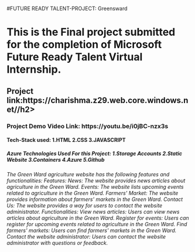 #FUTURE READY TALENT-PROJECT: Greensward

<h1>This is the Final project submitted for the completion of Microsoft Future Ready Talent Virtual Internship.</h1>

<h2>Project link:https://charishma.z29.web.core.windows.net//h2>

<h3>Project Demo Video Link: https://youtu.be/i0jBC-nzx3s  </h3>



<h4>Tech-Stack used: 1.HTML
                     2.CSS
                     3.JAVASCRIPT </h4>

<h5>Azure Technologies Used For this Project:
1.Storage Accounts
2.Static Website
3.Containers
4.Azure
5.Github</h5>

<h6>The Green Ward agriculture website has the following features and functionalities:
Features:
News: The website provides news articles about agriculture in the Green Ward.
Events: The website lists upcoming events related to agriculture in the Green Ward.
Farmers' Market: The website provides information about farmers' markets in the Green Ward.
Contact Us: The website provides a way for users to contact the website administrator.
Functionalities:
View news articles: Users can view news articles about agriculture in the Green Ward.
Register for events: Users can register for upcoming events related to agriculture in the Green Ward.
Find farmers' markets: Users can find farmers' markets in the Green Ward.
Contact the website administrator: Users can contact the website administrator with questions or feedback.
</h6>

                     
                     


                     
